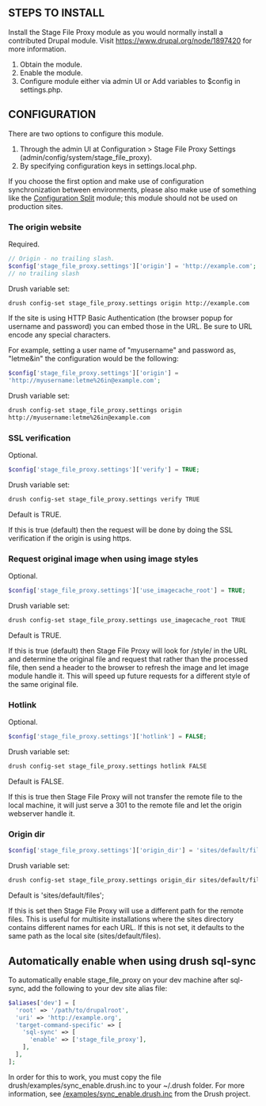 STEPS TO INSTALL
----------------

Install the Stage File Proxy module as you would normally install a contributed
Drupal module. Visit https://www.drupal.org/node/1897420 for more information.

1. Obtain the module.
2. Enable the module.
3. Configure module either via admin UI or Add variables to $config in
settings.php.


CONFIGURATION
-------------
There are two options to configure this module.

1. Through the admin UI at Configuration > Stage File Proxy Settings
   (admin/config/system/stage_file_proxy).
2. By specifying configuration keys in settings.local.php.

If you choose the first option and make use of configuration synchronization
between environments, please also make use of something like the
[Configuration Split](https://www.drupal.org/project/config_split) module; this
module should not be used on production sites.

### The origin website
Required.
```php
// Origin - no trailing slash.
$config['stage_file_proxy.settings']['origin'] = 'http://example.com';
// no trailing slash
```
Drush variable set:
```bash
drush config-set stage_file_proxy.settings origin http://example.com
```
If the site is using HTTP Basic Authentication (the browser popup for username
and password) you can embed those in the URL. Be sure to URL encode any
special characters.

For example, setting a user name of "myusername" and password as, "letme&in" the
configuration would be the following:
```php
$config['stage_file_proxy.settings']['origin'] =
'http://myusername:letme%26in@example.com';
```
Drush variable set:
```bash
drush config-set stage_file_proxy.settings origin
http://myusername:letme%26in@example.com
```

### SSL verification
Optional.
```php
$config['stage_file_proxy.settings']['verify'] = TRUE;
```
Drush variable set:
```bash
drush config-set stage_file_proxy.settings verify TRUE
```
Default is TRUE.

If this is true (default) then the request will be done by doing the SSL
verification if the origin is using https.

### Request original image when using image styles
Optional.
```php
$config['stage_file_proxy.settings']['use_imagecache_root'] = TRUE;
```
Drush variable set:
```bash
drush config-set stage_file_proxy.settings use_imagecache_root TRUE
```
Default is TRUE.

If this is true (default) then Stage File Proxy will look for /style/ in
the URL and determine the original file and request that rather than the
processed file, then send a header to the browser to refresh the image and let
image module handle it. This will speed up future requests for a different
style of the same original file.

### Hotlink
Optional.
```php
$config['stage_file_proxy.settings']['hotlink'] = FALSE;
```
Drush variable set:
```bash
drush config-set stage_file_proxy.settings hotlink FALSE
```
Default is FALSE.

If this is true then Stage File Proxy will not transfer the remote file to the
local machine, it will just serve a 301 to the remote file and let the origin
webserver handle it.

### Origin dir

```php
$config['stage_file_proxy.settings']['origin_dir'] = 'sites/default/files';
```
Drush variable set:
```bash
drush config-set stage_file_proxy.settings origin_dir sites/default/files
```
Default is 'sites/default/files';

If this is set then Stage File Proxy will use a different path for the remote
files. This is useful for multisite installations where the sites directory
contains different names for each URL. If this is not set, it defaults to the
same path as the local site (sites/default/files).

## Automatically enable when using drush sql-sync

To automatically enable stage_file_proxy on your dev machine after sql-sync, add
the following to your dev site alias file:
```php
$aliases['dev'] = [
  'root' => '/path/to/drupalroot',
  'uri' => 'http://example.org',
  'target-command-specific' => [
    'sql-sync' => [
      'enable' => ['stage_file_proxy'],
    ],
  ],
];
```
In order for this to work, you must copy the file
drush/examples/sync_enable.drush.inc to your ~/.drush folder.
For more information, see [/examples/sync_enable.drush.inc] from the Drush
project.

[/examples/sync_enable.drush.inc]: https://github.com/drush-ops/drush/blob/8.x/examples/sync_enable.drush.inc
